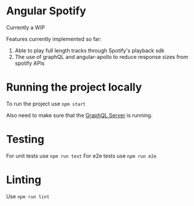 # Angular Spotify

Currently a WIP

Features currently implemented so far:

1. Able to play full length tracks through Spotify's playback sdk
2. The use of graphQL and angular-apollo to reduce response sizes from spotify APIs

# Running the project locally

To run the project use `npm start`

Also need to make sure that the [GraphQL Server](https://github.com/mrgardner/AngularSpotify-GraphQL-Server) is running.

# Testing

For unit tests use `npm run test`
For e2e tests use `npm run e2e`

# Linting

Use `npm run lint`
